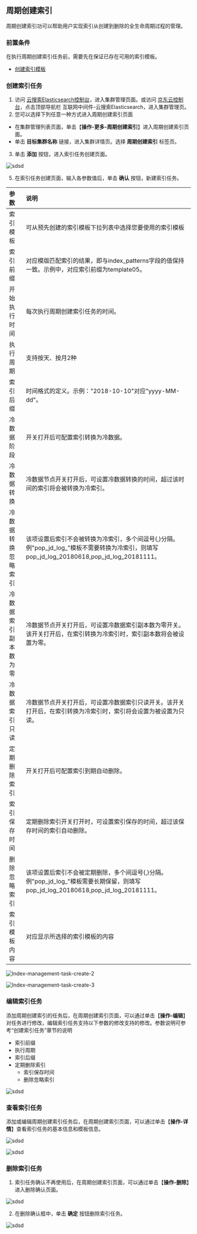 ## 周期创建索引
周期创建索引功可以帮助用户实现索引从创建到删除的全生命周期过程的管理。

### 前置条件
在执行周期创建索引任务前，需要先在保证已存在可用的索引模板。
- [创建索引模板](Index/Index-template-create.md)

### 创建索引任务
1. 访问 [云搜索Elasticsearch控制台](https://es-console.jdcloud.com/clusters)，进入集群管理页面。或访问 [京东云控制台](https://console.jdcloud.com/)，点击顶部导航栏 互联网中间件-云搜索Elasticsearch，进入集群管理页。
2. 您可以选择下列任意一种方式进入周期创建索引页面
  - 在集群管理列表页面，单击【**操作-更多-周期创建索引**】进入周期创建索引页面。
  - 单击 **目标集群名称** 链接，进入集群详情页。选择 **周期创建索引** 标签页。
3. 单击 **添加** 按钮，进入索引任务创建页面。

![sdsd](../../../../image/Elasticsearch/Index/Index-management-task-create.png)

5. 在索引任务创建页面，输入各参数值后，单击 **确认** 按钮，新建索引任务。

| 参数 | 说明 |
| :--- | :--- |
| 索引模板 | 可从预先创建的索引模板下拉列表中选择您要使用的索引模板 |
| 索引前缀 | 对应模版匹配索引的结果，即与index_patterns字段的值保持一致。示例中，对应索引前缀为template05。 |
| 开始执行时间 | 每次执行周期创建索引任务的时间。 |
| 执行周期 | 支持按天、按月2种 |
| 索引后缀 | 时间格式的定义。示例："2018-10-10"对应"yyyy-MM-dd"。|
| 冷数据阶段 | 开关打开后可配置索引转换为冷数据。|
| 冷数据转换 | 冷数据节点开关打开后，可设置冷数据转换的时间，超过该时间的索引将会被转换为冷索引。 |
| 冷数据转换忽略索引 | 该项设置后索引不会被转换为冷索引，多个间逗号(,)分隔。例"pop_jd_log_"模板不需要转换为冷索引，则填写pop_jd_log_20180618,pop_jd_log_20181111。|
| 冷数据索引副本数为零 | 冷数据节点开关打开后，可设置冷数据索引副本数为零开关。该开关打开后，在索引转换为冷索引时，索引副本数将会被设置为零。|
| 冷数据索引只读 | 冷数据节点开关打开后，可设置冷数据索引只读开关。该开关打开后，在索引转换为冷索引时，索引将会设置为被设置为只读。|
| 定期删除索引 | 开关打开后可配置索引到期自动删除。|
| 索引保存时间 | 定期删除索引开关打开时，可设置索引保存的时间，超过该保存时间的索引自动删除。|
| 删除忽略索引 | 该项设置后索引不会被定期删除，多个间逗号(,)分隔。例"pop_jd_log_"模板需要长期保留，则填写pop_jd_log_20180618,pop_jd_log_20181111。|
| 索引模板内容 | 对应显示所选择的索引模板的内容 |

![Index-management-task-create-2](../../../../image/Elasticsearch/Index/Index-management-task-create-2.png)

![Index-management-task-create-3](../../../../image/Elasticsearch/Index/Index-management-task-create-3.png)

### 编辑索引任务
添加周期创建索引的任务后，在周期创建索引页面，可以通过单击【**操作-编辑**】对任务进行修改，编辑索引任务支持以下参数的修改支持的修改。参数说明可参考“创建索引任务”章节的说明</br>
- 索引前缀
- 执行周期
- 索引后缀
- 定期删除索引
  - 索引保存时间
  - 删除忽略索引

![sdsd](../../../../image/Elasticsearch/Index/Index-management-task-edit.png)

### 查看索引任务
添加或编辑周期创建索引任务后，在周期创建索引页面，可以通过单击【**操作-详情**】查看索引任务的基本信息和模板信息。</br>

![sdsd](../../../../image/Elasticsearch/Index/Index-management-task-info.png)

![sdsd](../../../../image/Elasticsearch/Index/Index-management-task-info-1.png)

### 删除索引任务
1. 索引任务确认不再使用后，在周期创建索引页面，可以通过单击【**操作-删除**】进入删除确认页面。

![sdsd](../../../../image/Elasticsearch/Index/Index-management-task-delete.png)

2. 在删除确认框中，单击 **确定** 按钮删除索引任务。

![sdsd](../../../../image/Elasticsearch/Index/Index-management-task-delete-1.png)
